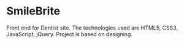# SmileBrite
Front end for Dentist site. The technologies used are HTML5, CSS3, JavaScript, jQuery. Project is based on designing.
